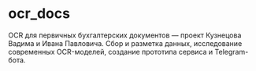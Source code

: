 # ocr_docs
OCR для первичных бухгалтерских документов — проект Кузнецова Вадима и Ивана Павловича. Сбор и разметка данных, исследование современных OCR-моделей, создание прототипа сервиса и Telegram-бота.
